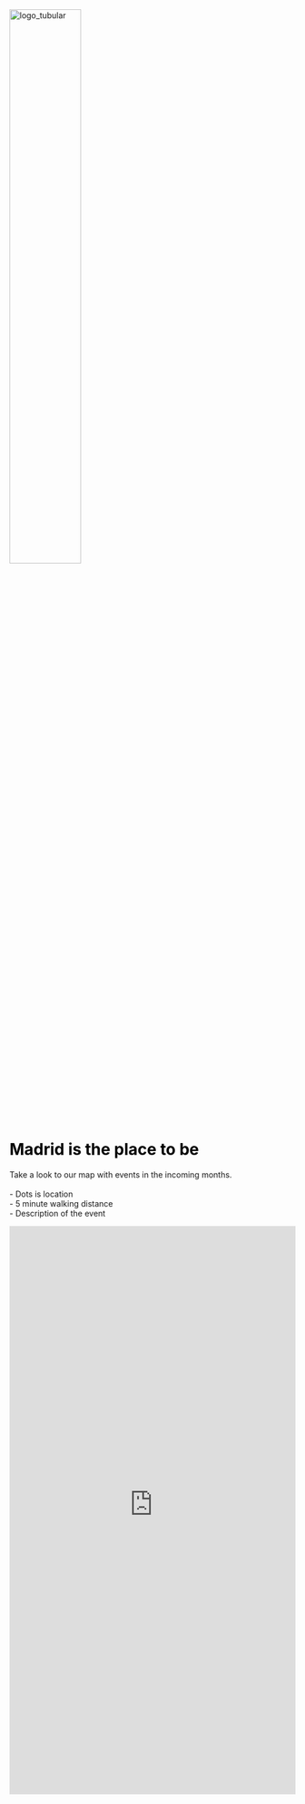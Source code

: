 
<html>
<head>
<title>ETL geográfica</title>

</head>


<img src="tubularsite.github.io/logo.png" alt="logo_tubular" style="width: 50%; height: 50%"> 


<body>
  
<h1>
  <font color="black"> Madrid is the place to be</font>
</h1>

<p>
 Take a look to our map with events in the incoming months. <br><br> 
    - Dots is location <br>
    - 5 minute walking distance <br>
    - Description of the  event <br>
</p>

</body>

<iframe width="100%" height="1000" frameborder="0" src="https://gabrielvillazanimpastato.carto.com/builder/7471f71f-c625-4868-bb1e-f023dd06a157/embed" allowfullscreen webkitallowfullscreen mozallowfullscreen oallowfullscreen msallowfullscreen></iframe>

</html> 
